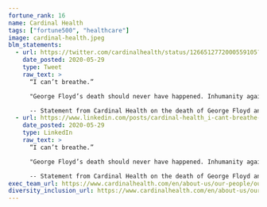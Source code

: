 ```yaml
---
fortune_rank: 16
name: Cardinal Health
tags: ["fortune500", "healthcare"]
image: cardinal-health.jpeg
blm_statements:
  - url: https://twitter.com/cardinalhealth/status/1266512772000559105?s=20
    date_posted: 2020-05-29
    type: Tweet
    raw_text: >
      “I can’t breathe.”

      "George Floyd’s death should never have happened. Inhumanity against one is inhumanity against all. This has to stop. All of us have a responsibility to encourage unity and demand justice for George Floyd, Breonna Taylor and too many others whose lives have been cut short by racism throughout our country’s history. We must come together so that everyone enjoys the same privilege of living, working and raising their families in a community that is safe for all.” 

      -- Statement from Cardinal Health on the death of George Floyd and Columbus, Ohio, demonstrations
  - url: https://www.linkedin.com/posts/cardinal-health_i-cant-breathe-george-floyds-death-activity-6672273993170530304-r9vw/
    date_posted: 2020-05-29
    type: LinkedIn
    raw_text: >
      “I can’t breathe.”

      "George Floyd’s death should never have happened. Inhumanity against one is inhumanity against all. This has to stop. All of us have a responsibility to encourage unity and demand justice for George Floyd, Breonna Taylor and too many others whose lives have been cut short by racism throughout our country’s history. We must come together so that everyone enjoys the same privilege of living, working and raising their families in a community that is safe for all.” 

      -- Statement from Cardinal Health on the death of George Floyd and Columbus, Ohio, demonstrations
exec_team_url: https://www.cardinalhealth.com/en/about-us/our-people/our-leaders.html
diversity_inclusion_url: https://www.cardinalhealth.com/en/about-us/our-people/diversity-and-inclusion.html
---
```

